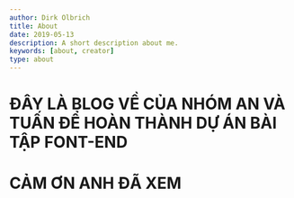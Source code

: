 ```yaml
---
author: Dirk Olbrich
title: About
date: 2019-05-13
description: A short description about me.
keywords: [about, creator]
type: about
---
```


# ĐÂY LÀ BLOG VỀ CỦA NHÓM AN VÀ TUẤN ĐỂ HOÀN THÀNH DỰ ÁN BÀI TẬP FONT-END #
# CẢM ƠN ANH ĐÃ XEM 

